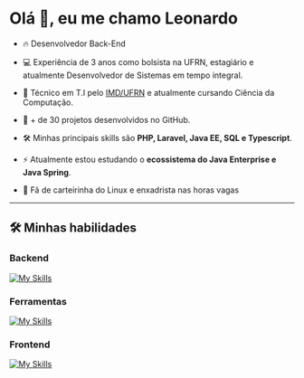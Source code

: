 <h1 align="left">Olá 👋, eu me chamo Leonardo</h1>

<p>

- 🔥 Desenvolvedor Back-End

- 💻 Experiência de 3 anos como bolsista na UFRN, estagiário e atualmente Desenvolvedor de Sistemas em tempo integral.

- 📖 Técnico em T.I pelo [IMD/UFRN](https://www.metropoledigital.ufrn.br/portal/) e atualmente cursando Ciência da Computação.

- 🚀 + de 30 projetos desenvolvidos no GitHub.

- 🛠️ Minhas principais skills são **PHP, Laravel, Java EE, SQL e Typescript**.

- ⚡ Atualmente estou estudando o **ecossistema do Java Enterprise e Java Spring**.
  
- 🖖 Fã de carteirinha do Linux e enxadrista nas horas vagas


----

<div>

## 🛠️ Minhas habilidades

### Backend

[![My Skills](https://skillicons.dev/icons?i=java,php,laravel,ts,nodejs,postgres,mysql,mongodb,sqlite)](https://skillicons.dev)
<br>

### Ferramentas

[![My Skills](https://skillicons.dev/icons?i=git,bash,linux,docker,wordpress)](https://skillicons.dev)
</div>

### Frontend

[![My Skills](https://skillicons.dev/icons?i=jquery,sass,bootstrap)](https://skillicons.dev)
<br>

<!---
Leonardo-Oliveira1/Leonardo-Oliveira1 is a ✨ special ✨ repository because its `README.md` (this file) appears on your GitHub profile.
You can click the Preview link to take a look at your changes.
--->
